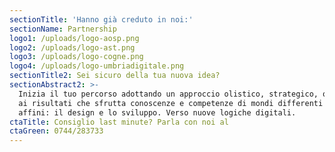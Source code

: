 ```yaml
---
sectionTitle: 'Hanno già creduto in noi:'
sectionName: Partnership
logo1: /uploads/logo-aosp.png
logo2: /uploads/logo-ast.png
logo3: /uploads/logo-cogne.png
logo4: /uploads/logo-umbriadigitale.png
sectionTitle2: Sei sicuro della tua nuova idea?
sectionAbstract2: >-
  Inizia il tuo percorso adottando un approccio olistico, strategico, orientato
  ai risultati che sfrutta conoscenze e competenze di mondi differenti ed
  affini: il design e lo sviluppo. Verso nuove logiche digitali.
ctaTitle: Consiglio last minute? Parla con noi al
ctaGreen: 0744/283733
---
```

